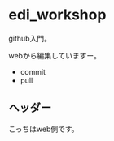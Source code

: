 edi_workshop
============

github入門。

webから編集していますー。

- commit
- pull

ヘッダー
--------------

こっちはweb側です。
